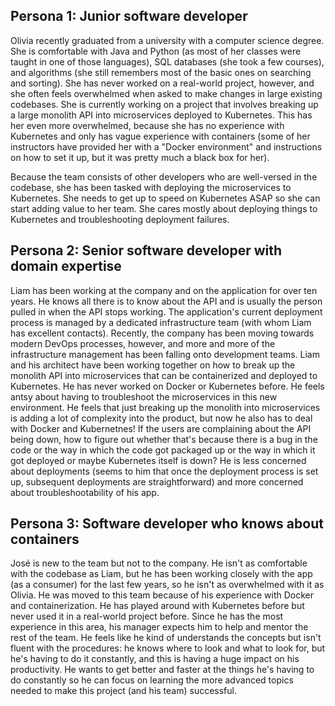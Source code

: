 ## Persona 1: Junior software developer 
Olivia recently graduated from a university with a computer science degree. She is comfortable with Java and Python (as most of her classes were taught in one of those languages), SQL databases (she took a few courses), and algorithms (she still remembers most of the basic ones on searching and sorting). She has never worked on a real-world project, however, and she often feels overwhelmed when asked to make changes in large existing codebases.  She is currently working on a project that involves breaking up a large monolith API into microservices deployed to Kubernetes. This has her even more overwhelmed, because she has no experience with Kubernetes and only has vague experience with containers (some of her instructors have provided her with a "Docker environment" and instructions on how to set it up, but it was pretty much a black box for her). 

Because the team consists of other developers who are well-versed in the codebase, she has been tasked with deploying the microservices to Kubernetes. She needs to get up to speed on Kubernetes ASAP so she can start adding value to her team. She cares mostly about deploying things to Kubernetes and troubleshooting deployment failures. 

## Persona 2: Senior software developer with domain expertise 
Liam has been working at the company and on the application for over ten years. He knows all there is to know about the API and is usually the person pulled in when the API stops working. The application's current deployment process is managed by a dedicated infrastructure team (with whom Liam has excellent contacts). Recently, the company has been moving towards modern DevOps processes, however, and more and more of the infrastructure management has been falling onto development teams. Liam and his architect have been working together on how to break up the monolith API into microservices that can be containerized and deployed to Kubernetes. He has never worked on Docker or Kubernetes before. He feels antsy about having to troubleshoot the microservices in this new environment. He feels that just breaking up the monolith into microservices is adding a lot of complexity into the product, but now he also has to deal with Docker and Kubernetnes! If the users are complaining about the API being down, how to figure out whether that's because there is a bug in the code or the way in which the code got packaged up or the way in which it got deployed or maybe Kubernetes itself is down? He is less concerned about deployments (seems to him that once the deployment process is set up, subsequent deployments are straightforward) and more concerned about troubleshootability of his app. 

## Persona 3: Software developer who knows about containers
José is new to the team but not to the company. He isn't as comfortable with the codebase as Liam, but he has been working closely with the app (as a consumer) for the last few years, so he isn't as overwhelmed with it as Olivia. He was moved to this team because of his experience with Docker and containerization. He has played around with Kubernetes before but never used it in a real-world project before. Since he has the most experience in this area, his manager expects him to help and mentor the rest of the team. He feels like he kind of understands the concepts but isn't fluent with the procedures: he knows where to look and what to look for, but he's having to do it constantly, and this is having a huge impact on his productivity. He wants to get better and faster at the things he's having to do constantly so he can focus on learning the more advanced topics needed to make this project (and his team) successful. 
